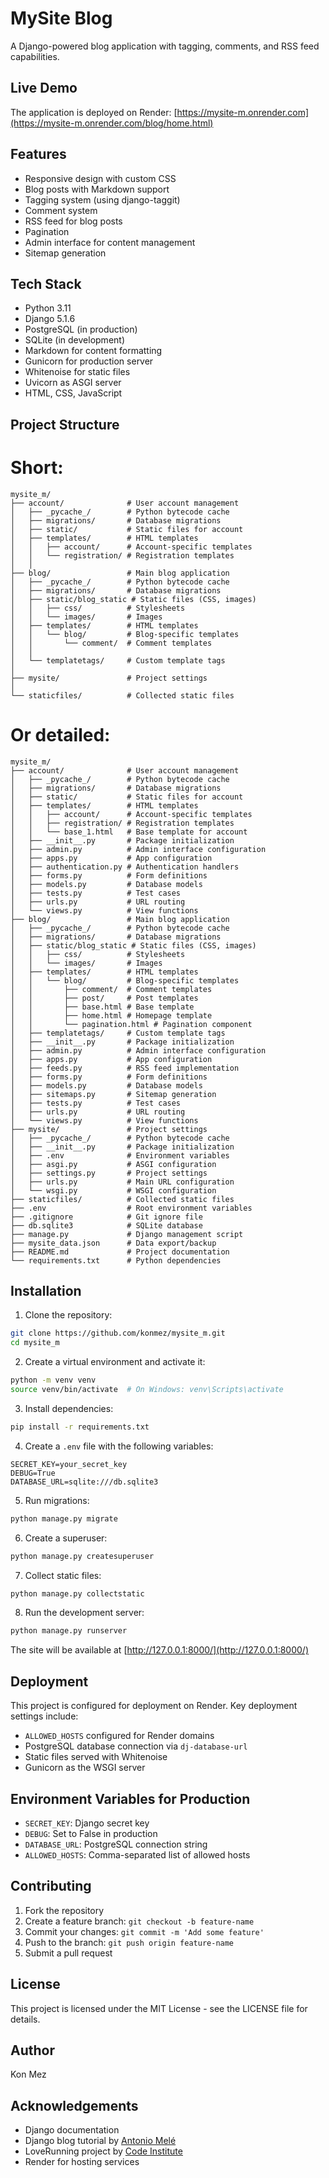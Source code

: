 # MySite Blog

A Django-powered blog application with tagging, comments, and RSS feed capabilities.

## Live Demo

The application is deployed on Render: [https://mysite-m.onrender.com](https://mysite-m.onrender.com/blog/home.html)

## Features

- Responsive design with custom CSS
- Blog posts with Markdown support
- Tagging system (using django-taggit)
- Comment system
- RSS feed for blog posts
- Pagination
- Admin interface for content management
- Sitemap generation

## Tech Stack

- Python 3.11
- Django 5.1.6
- PostgreSQL (in production)
- SQLite (in development)
- Markdown for content formatting
- Gunicorn for production server
- Whitenoise for static files
- Uvicorn as ASGI server
- HTML, CSS, JavaScript



## Project Structure

# Short:

```
mysite_m/
├── account/              # User account management
│   ├── _pycache_/        # Python bytecode cache
│   ├── migrations/       # Database migrations
│   ├── static/           # Static files for account
│   ├── templates/        # HTML templates
│   │   ├── account/      # Account-specific templates
│   │   └── registration/ # Registration templates
│   │  
├── blog/                 # Main blog application
│   ├── _pycache_/        # Python bytecode cache
│   ├── migrations/       # Database migrations
│   ├── static/blog_static # Static files (CSS, images)
│   │   ├── css/          # Stylesheets
│   │   └── images/       # Images
│   ├── templates/        # HTML templates
│   │   └── blog/         # Blog-specific templates
│   │       └── comment/  # Comment templates
│   │ 
│   └── templatetags/     # Custom template tags
│   
├── mysite/               # Project settings
│   
└── staticfiles/          # Collected static files
```
# Or detailed:
```
mysite_m/
├── account/              # User account management
│   ├── _pycache_/        # Python bytecode cache
│   ├── migrations/       # Database migrations
│   ├── static/           # Static files for account
│   ├── templates/        # HTML templates
│   │   ├── account/      # Account-specific templates
│   │   ├── registration/ # Registration templates
│   │   └── base_1.html   # Base template for account
│   ├── __init__.py       # Package initialization
│   ├── admin.py          # Admin interface configuration
│   ├── apps.py           # App configuration
│   ├── authentication.py # Authentication handlers
│   ├── forms.py          # Form definitions
│   ├── models.py         # Database models
│   ├── tests.py          # Test cases
│   ├── urls.py           # URL routing
│   └── views.py          # View functions
├── blog/                 # Main blog application
│   ├── _pycache_/        # Python bytecode cache
│   ├── migrations/       # Database migrations
│   ├── static/blog_static # Static files (CSS, images)
│   │   ├── css/          # Stylesheets
│   │   └── images/       # Images
│   ├── templates/        # HTML templates
│   │   └── blog/         # Blog-specific templates
│   │       ├── comment/  # Comment templates
│   │       ├── post/     # Post templates
│   │       ├── base.html # Base template
│   │       ├── home.html # Homepage template
│   │       └── pagination.html # Pagination component
│   ├── templatetags/     # Custom template tags
│   ├── __init__.py       # Package initialization
│   ├── admin.py          # Admin interface configuration
│   ├── apps.py           # App configuration
│   ├── feeds.py          # RSS feed implementation
│   ├── forms.py          # Form definitions
│   ├── models.py         # Database models
│   ├── sitemaps.py       # Sitemap generation
│   ├── tests.py          # Test cases
│   ├── urls.py           # URL routing
│   └── views.py          # View functions
├── mysite/               # Project settings
│   ├── _pycache_/        # Python bytecode cache
│   ├── __init__.py       # Package initialization
│   ├── .env              # Environment variables
│   ├── asgi.py           # ASGI configuration
│   ├── settings.py       # Project settings
│   ├── urls.py           # Main URL configuration
│   └── wsgi.py           # WSGI configuration
├── staticfiles/          # Collected static files
├── .env                  # Root environment variables
├── .gitignore            # Git ignore file
├── db.sqlite3            # SQLite database
├── manage.py             # Django management script
├── mysite_data.json      # Data export/backup
├── README.md             # Project documentation
└── requirements.txt      # Python dependencies
```



## Installation

1. Clone the repository:
```bash
git clone https://github.com/konmez/mysite_m.git
cd mysite_m
```

2. Create a virtual environment and activate it:
```bash
python -m venv venv
source venv/bin/activate  # On Windows: venv\Scripts\activate
```

3. Install dependencies:
```bash
pip install -r requirements.txt
```

4. Create a `.env` file with the following variables:
```
SECRET_KEY=your_secret_key
DEBUG=True
DATABASE_URL=sqlite:///db.sqlite3
```

5. Run migrations:
```bash
python manage.py migrate
```

6. Create a superuser:
```bash
python manage.py createsuperuser
```

7. Collect static files:
```bash
python manage.py collectstatic
```

8. Run the development server:
```bash
python manage.py runserver
```

The site will be available at [http://127.0.0.1:8000/](http://127.0.0.1:8000/)

## Deployment

This project is configured for deployment on Render. Key deployment settings include:

- `ALLOWED_HOSTS` configured for Render domains
- PostgreSQL database connection via `dj-database-url`
- Static files served with Whitenoise
- Gunicorn as the WSGI server

## Environment Variables for Production

- `SECRET_KEY`: Django secret key
- `DEBUG`: Set to False in production
- `DATABASE_URL`: PostgreSQL connection string
- `ALLOWED_HOSTS`: Comma-separated list of allowed hosts

## Contributing

1. Fork the repository
2. Create a feature branch: `git checkout -b feature-name`
3. Commit your changes: `git commit -m 'Add some feature'`
4. Push to the branch: `git push origin feature-name`
5. Submit a pull request

## License

This project is licensed under the MIT License - see the LICENSE file for details.

## Author

Kon Mez

## Acknowledgements

- Django documentation
- Django blog tutorial by [Antonio Melé](https://github.com/amele/django-by-example-book)
- LoveRunning project by [Code Institute](8.1-testing-and-validation)
- Render for hosting services
